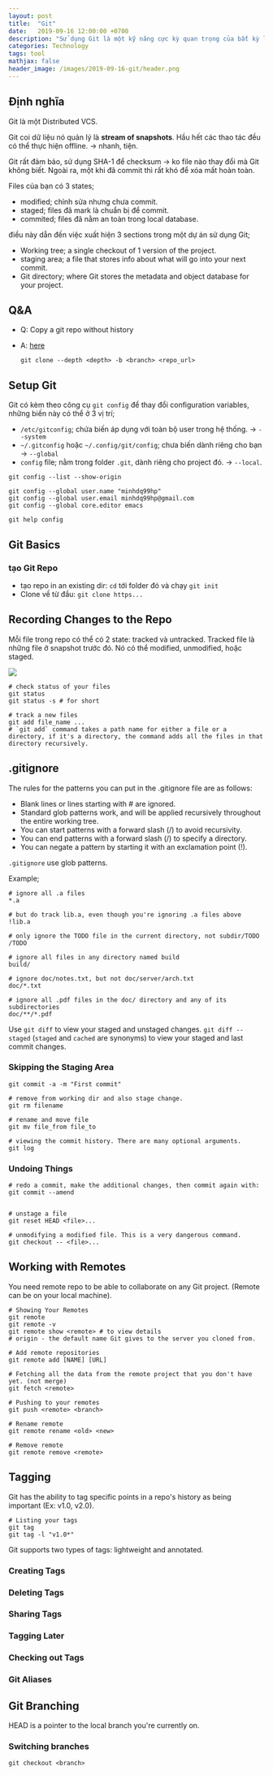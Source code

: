 ```yaml
---
layout: post
title:  "Git"
date:   2019-09-16 12:00:00 +0700
description: "Sử dụng Git là một kỹ năng cực kỳ quan trọng của bất kỳ lập trình viên nào."
categories: Technology
tags: tool
mathjax: false
header_image: /images/2019-09-16-git/header.png
---
```

## Định nghĩa
Git là một Distributed VCS. 

Git coi dữ liệu nó quản lý là **stream of snapshots**. Hầu hết các thao tác đều có thể thực hiện offline. -> nhanh, tiện.

Git rất đảm bảo, sử dụng SHA-1 để checksum -> ko file nào thay đổi mà Git không biết. Ngoài ra, một khi đã commit thì rất khó để xóa mất hoàn toàn.

Files của bạn có 3 states;
- modified; chỉnh sửa nhưng chưa commit.
- staged; files đã mark là chuẩn bị để commit.
- commited; files đã nằm an toàn trong local database. 

điều này dẫn đến việc xuất hiện 3 sections trong một dự án sử dụng Git;
- Working tree; a single checkout of 1 version of the project. 
- staging area; a file that stores info about what will go into your next commit.
- Git directory; where Git stores the metadata and object database for your project.




## Q&A
- Q: Copy a git repo without history
- A: [here](https://stackoverflow.com/questions/29368837/copy-a-git-repo-without-history)

    ```git clone --depth <depth> -b <branch> <repo_url>```



## Setup Git
Git có kèm theo công cụ `git config` để thay đổi configuration variables, những biến này có thể ở 3 vị trí;
- `/etc/gitconfig`; chứa biến áp dụng với toàn bộ user trong hệ thống. -> `--system`
- `~/.gitconfig` hoặc  `~/.config/git/config`; chưa biến dành riêng cho bạn -> `--global`
- `config` file; nằm trong folder `.git`, dành riêng cho project đó. -> `--local`.

```
git config --list --show-origin

git config --global user.name "minhdq99hp"
git config --global user.email minhdq99hp@gmail.com
git config --global core.editor emacs

git help config
```

## Git Basics
### tạo Git Repo
- tạo repo in an existing dir: `cd` tới folder đó và chạy `git init`
- Clone về từ đầu: `git clone https...`

## Recording Changes to the Repo
Mỗi file trong repo có thể có 2 state: tracked và untracked. Tracked file là những file ở snapshot trước đó. Nó có thể modified, unmodified, hoặc staged.

![](/images/2019-09-16-git/status.png)

```
# check status of your files
git status
git status -s # for short

# track a new files
git add file_name ...
# `git add` command takes a path name for either a file or a directory, if it's a directory, the command adds all the files in that directory recursively.
```

## .gitignore
The rules for the patterns you can put in the .gitignore file are as follows:

- Blank lines or lines starting with # are ignored.
- Standard glob patterns work, and will be applied recursively throughout the entire working
tree.
- You can start patterns with a forward slash (/) to avoid recursivity.
- You can end patterns with a forward slash (/) to specify a directory.
- You can negate a pattern by starting it with an exclamation point (!).

`.gitignore` use glob patterns.

Example;
```
# ignore all .a files
*.a

# but do track lib.a, even though you're ignoring .a files above
!lib.a

# only ignore the TODO file in the current directory, not subdir/TODO
/TODO

# ignore all files in any directory named build
build/

# ignore doc/notes.txt, but not doc/server/arch.txt
doc/*.txt

# ignore all .pdf files in the doc/ directory and any of its subdirectories
doc/**/*.pdf
```

Use `git diff` to view your staged and unstaged changes. `git diff --staged` (`staged` and `cached` are synonyms) to view your staged and last commit changes.

### Skipping the Staging Area
```
git commit -a -m "First commit"
```


```
# remove from working dir and also stage change.
git rm filename

# rename and move file
git mv file_from file_to
```


```
# viewing the commit history. There are many optional arguments.
git log

```

### Undoing Things
```
# redo a commit, make the additional changes, then commit again with:
git commit --amend


# unstage a file
git reset HEAD <file>...

# unmodifying a modified file. This is a very dangerous command.
git checkout -- <file>...
```

## Working with Remotes
You need remote repo to be able to collaborate on any Git project. (Remote can be on your local machine).

```
# Showing Your Remotes
git remote
git remote -v
git remote show <remote> # to view details
# origin - the default name Git gives to the server you cloned from.
```

```
# Add remote repositories
git remote add [NAME] [URL]
```

```
# Fetching all the data from the remote project that you don't have yet. (not merge)
git fetch <remote>
```

```
# Pushing to your remotes
git push <remote> <branch>

```

```
# Rename remote
git remote rename <old> <new>

# Remove remote
git remote remove <remote>
```

## Tagging
Git has the ability to tag specific points in a repo's history as being important (Ex: v1.0, v2.0).

```
# Listing your tags
git tag
git tag -l "v1.0*"

```

Git supports two types of tags: lightweight and annotated.

### Creating Tags
### Deleting Tags
### Sharing Tags
### Tagging Later
### Checking out Tags

### Git Aliases

## Git Branching
HEAD is a pointer to the local branch you're currently on.

### Switching branches
```
git checkout <branch>
```